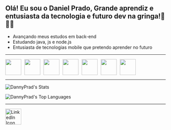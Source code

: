 ## Olá! Eu sou o Daniel Prado, Grande aprendiz e entusiasta da tecnologia e futuro dev na gringa!🤖🇺🇸
- Avançando meus estudos em back-end
- Estudando java, js e node.js
- Entusiasta de tecnologias mobile que pretendo aprender no futuro
----------------------------------------------------------------------------------------------
<div style="display: flex; gap: 10px;">
    <img src="https://cdn.jsdelivr.net/gh/devicons/devicon@latest/icons/java/java-original-wordmark.svg" width="50" height="50" />
    <img src="https://cdn.jsdelivr.net/gh/devicons/devicon@latest/icons/javascript/javascript-original.svg" width="50" height="50" />
    <img src="https://cdn.jsdelivr.net/gh/devicons/devicon@latest/icons/nodejs/nodejs-original-wordmark.svg" width="50" height="50" />
    <img src="https://cdn.jsdelivr.net/gh/devicons/devicon@latest/icons/kotlin/kotlin-original-wordmark.svg" width="50" height="50" />
    <img src="https://cdn.jsdelivr.net/gh/devicons/devicon@latest/icons/swift/swift-original.svg" width="50" height="50" />
    <img src="https://cdn.jsdelivr.net/gh/devicons/devicon@latest/icons/amazonwebservices/amazonwebservices-plain-wordmark.svg" width="50" height="50" />
    <img src="https://cdn.jsdelivr.net/gh/devicons/devicon@latest/icons/git/git-original-wordmark.svg" width="50" height="50" />
</div>      

----------------------------------------------------------------------------------------------------------------------
 ![DannyPrad's Stats](https://github-readme-stats.vercel.app/api?username=DannyPrad&theme=dracula&show_icons=true&hide_border=true&count_private=true)
 
 ![DannyPrad's Top Languages](https://github-readme-stats.vercel.app/api/top-langs/?username=DannyPrad&theme=dracula&show_icons=true&hide_border=true&layout=compact)
 
 ---------------------------------------------------------------------------------------------------------------------
 <a href="https://www.linkedin.com/in/danielpradoo/" target="_blank">
  <img src="https://cdn.jsdelivr.net/gh/devicons/devicon@latest/icons/linkedin/linkedin-original.svg" width="50" height="50" alt="LinkedIn Icon" width="50" height="50" />
</a>

          

  
 

          
           
          
          
          
          
   
          
          
